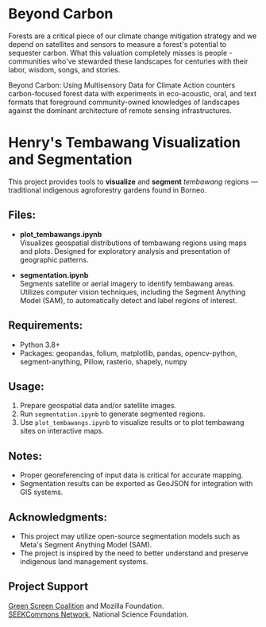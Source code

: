 # Beyond Carbon

Forests are a critical piece of our climate change mitigation strategy and we depend on satellites and sensors to measure a forest's potential to sequester carbon. What this valuation completely misses is people - communities who've stewarded these landscapes for centuries with their labor, wisdom, songs, and stories. 

Beyond Carbon: Using Multisensory Data for Climate Action counters carbon-focused forest data with experiments in eco-acoustic, oral, and text formats that  foreground community-owned knowledges of landscapes against the dominant architecture of remote sensing infrastructures.

# Henry's Tembawang Visualization and Segmentation

This project provides tools to **visualize** and **segment** *tembawang* regions — traditional indigenous agroforestry gardens found in Borneo.

## Files:

- **plot_tembawangs.ipynb**  
  Visualizes geospatial distributions of tembawang regions using maps and plots. Designed for exploratory analysis and presentation of geographic patterns.

- **segmentation.ipynb**  
  Segments satellite or aerial imagery to identify tembawang areas. Utilizes computer vision techniques, including the Segment Anything Model (SAM), to automatically detect and label regions of interest.

## Requirements:
- Python 3.8+
- Packages: geopandas, folium, matplotlib, pandas, opencv-python, segment-anything, Pillow, rasterio, shapely, numpy

## Usage:
1. Prepare geospatial data and/or satellite images.
2. Run `segmentation.ipynb` to generate segmented regions.
3. Use `plot_tembawangs.ipynb` to visualize results or to plot tembawang sites on interactive maps.

## Notes:
- Proper georeferencing of input data is critical for accurate mapping.
- Segmentation results can be exported as GeoJSON for integration with GIS systems.

## Acknowledgments:
- This project may utilize open-source segmentation models such as Meta's Segment Anything Model (SAM).
- The project is inspired by the need to better understand and preserve indigenous land management systems.


## Project Support

[Green Screen Coalition](https://greenscreen.network/en/blog/catalyst-fund-awardees-press-release/) and Mozilla Foundation.<br />
[SEEKCommons Network](https://seekcommons.org/), National Science Foundation.
